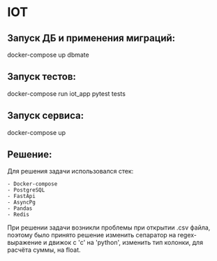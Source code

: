 # IOT

## Запуск ДБ и применения миграций:

docker-compose up dbmate

## Запуск тестов:

docker-compose run iot_app pytest tests

## Запуск сервиса:

docker-compose up

## Решение:

Для решения задачи использовался стек:

    - Docker-compose
    - PostgreSQL
    - FastApi
    - AsyncPg
    - Pandas
    - Redis

При решении задачи возникли проблемы при открытии .csv файла, поэтому было принято решение изменить сепаратор на
regex-выражение и движок с 'c' на 'python', изменить тип колонки, для расчёта суммы, на float.

